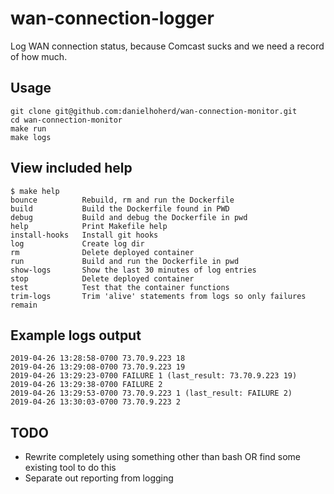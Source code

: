 # wan-connection-logger

Log WAN connection status, because Comcast sucks and we need a record of how much.

## Usage

```
git clone git@github.com:danielhoherd/wan-connection-monitor.git
cd wan-connection-monitor
make run
make logs
```

## View included help

```
$ make help
bounce          Rebuild, rm and run the Dockerfile
build           Build the Dockerfile found in PWD
debug           Build and debug the Dockerfile in pwd
help            Print Makefile help
install-hooks   Install git hooks
log             Create log dir
rm              Delete deployed container
run             Build and run the Dockerfile in pwd
show-logs       Show the last 30 minutes of log entries
stop            Delete deployed container
test            Test that the container functions
trim-logs       Trim 'alive' statements from logs so only failures remain
```

## Example logs output

```
2019-04-26 13:28:58-0700 73.70.9.223 18
2019-04-26 13:29:08-0700 73.70.9.223 19
2019-04-26 13:29:23-0700 FAILURE 1 (last_result: 73.70.9.223 19)
2019-04-26 13:29:38-0700 FAILURE 2
2019-04-26 13:29:53-0700 73.70.9.223 1 (last_result: FAILURE 2)
2019-04-26 13:30:03-0700 73.70.9.223 2
```

## TODO

- Rewrite completely using something other than bash OR find some existing tool to do this
- Separate out reporting from logging
